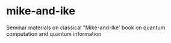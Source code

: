 # mike-and-ike
Seminar materials on classical "Mike-and-Ike' book on quantum computation and quantum information
